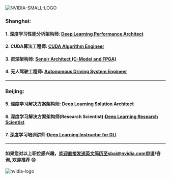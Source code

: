 ![NVIDIA-SMALL-LOGO](https://www.nvidia.com/etc/designs/nvidiaGDC/clientlibs_base/images/NVIDIA-Logo.svg)
### Shanghai:
#### 1. 深度学习性能分析架构师: [Deep Learning Performance Architect](/深度学习性能分析架构师.md)
#### 2. CUDA算法工程师: [CUDA Algorithm Engineer](/CUDA_Algorithm_Engineer.md)
#### 3. 资深架构师: [Senoir Architect (C-Model and FPGA)](/Senior_Architect.md)
#### 4. 无人驾驶工程师: [Autonomous Driving System Engineer](/无人驾驶系统工程师.md)
____
### Beijing:
#### 5. 深度学习解决方案架构师: [Deep Learning Solution Architect](/深度学习解决方案架构师.md)
#### 6. 深度学习解决方案架构师(Research Scientist):[Deep Learning Research Scientist](/深度学习解决方案架构师(Research).md)
#### 7. 深度学习培训讲师:[Deep Learning Instructor for DLI](/深度学习培训讲师.md)

____
#### 如果您对以上职位感兴趣，欢迎直接发送英文简历至sbai@nvidia.com申请/咨询, 欢迎推荐 :blush:

![nvidia-logo](https://blogs.nvidia.com/wp-content/uploads/2018/04/23-deepcore-orbit-star.jpg)
